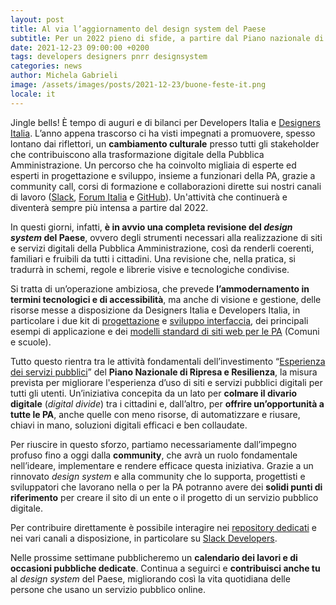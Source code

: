 ```yaml
---
layout: post
title: Al via l’aggiornamento del design system del Paese
subtitle: Per un 2022 pieno di sfide, a partire dal Piano nazionale di ripresa e resilienza
date: 2021-12-23 09:00:00 +0200
tags: developers designers pnrr designsystem
categories: news
author: Michela Gabrieli
image: /assets/images/posts/2021-12-23/buone-feste-it.png
locale: it
---
```


Jingle bells! È tempo di auguri e di bilanci per Developers Italia e [Designers Italia](https://designers.italia.it/). L’anno appena trascorso ci ha visti impegnati a promuovere, spesso lontano dai riflettori, un **cambiamento culturale** presso tutti gli stakeholder che contribuiscono alla trasformazione digitale della Pubblica Amministrazione.
Un percorso che ha coinvolto migliaia di esperte ed esperti in progettazione e sviluppo, insieme a funzionari della PA, grazie a community call, corsi di formazione e collaborazioni dirette sui nostri canali di lavoro ([Slack](https://slack.developers.italia.it), [Forum Italia](https://forum.italia.it) e [GitHub](https://github.com/italia)).
Un'attività che continuerà e diventerà sempre più intensa a partire dal 2022.

In questi giorni, infatti, **è in avvio una completa revisione del *design system* del Paese**, ovvero degli strumenti necessari alla realizzazione di siti e servizi digitali della Pubblica Amministrazione, così da renderli coerenti, familiari e fruibili da tutti i cittadini. Una revisione che, nella pratica, si tradurrà in schemi, regole e librerie visive e tecnologiche condivise.

Si tratta di un’operazione ambiziosa, che prevede **l’ammodernamento in termini tecnologici e di accessibilità**, ma anche di visione e gestione, delle risorse messe a disposizione da Designers Italia e Developers Italia, in particolare i due kit di [progettazione](http://designers.italia.it/kit/progettazione-interfaccia/) e [sviluppo interfaccia](https://designers.italia.it/kit/sviluppo-interfaccia/), dei principali esempi di applicazione e dei [modelli standard di siti web per le PA](https://designers.italia.it/modelli/) (Comuni e scuole).

Tutto questo rientra tra le attività fondamentali dell’investimento “[Esperienza dei servizi pubblici](https://padigitale2026.gov.it/misure/#esp-serv-pubb)” del **Piano Nazionale di Ripresa e Resilienza**, la misura prevista per migliorare l'esperienza d’uso di siti e servizi pubblici digitali per tutti gli utenti. Un’iniziativa concepita da un lato per **colmare il divario digitale** (*digital divide*) tra i cittadini e, dall’altro, per **offrire un’opportunità a tutte le PA**, anche quelle con meno risorse, di automatizzare e riusare, chiavi in mano, soluzioni digitali efficaci e ben collaudate.

Per riuscire in questo sforzo, partiamo necessariamente dall’impegno profuso fino a oggi dalla **community**, che avrà un ruolo fondamentale nell’ideare, implementare e rendere efficace questa iniziativa. Grazie a un rinnovato *design system* e alla community che lo supporta, progettisti e sviluppatori che lavorano nella o per la PA potranno avere dei **solidi punti di riferimento** per creare il sito di un ente o il progetto di un servizio pubblico digitale.

Per contribuire direttamente è possibile interagire nei [repository dedicati](https://github.com/italia/bootstrap-italia/issues) e nei vari canali a disposizione, in particolare su [Slack Developers](https://slack.developers.italia.it/).

Nelle prossime settimane pubblicheremo un **calendario dei lavori e di occasioni pubbliche dedicate**. 
Continua a seguirci e **contribuisci anche tu** al *design system* del Paese, migliorando così la vita quotidiana delle persone che usano un servizio pubblico online.

